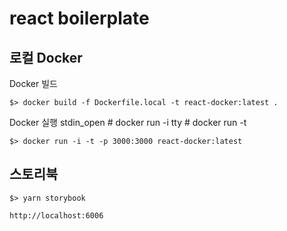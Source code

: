 # react boilerplate

## 로컬 Docker
Docker 빌드
```
$> docker build -f Dockerfile.local -t react-docker:latest .
```

Docker 실행
stdin_open # docker run -i
tty        # docker run -t
```
$> docker run -i -t -p 3000:3000 react-docker:latest
```


## 스토리북
```
$> yarn storybook

http://localhost:6006
```